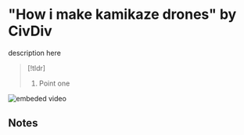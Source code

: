 # "How i make kamikaze drones" by CivDiv
description here

>[!tldr]
>1. Point one

![embeded video](https://www.youtube.com/watch?v=VzOQ7Q_P6Ak&t=3s)

## Notes
